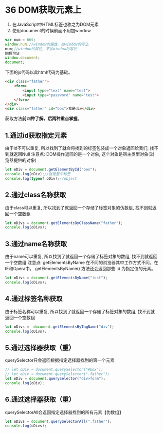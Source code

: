 # 36 DOM获取元素上


1. 在JavaScript中HTML标签也称之为DOM元素
2. 使用document的时候前面不用加window
```javascript
var num = 666;
window.num;//window的属性，加window的写法
num;//window的属性，不加window的写法
同理可证
window.document;
document;
```

下面的js代码以此html代码为基础。

```html
<div class="father">
    <form>
        <input type="text" name="test">
        <input type="password" name="test">
    </form>
</div>
<div class="father" id="box">我是div</div>
```

获取方法**前四种了解**，**后两种重点掌握**。



## 1.通过id获取指定元素

由于id不可以重复, 所以找到了就会将找到的标签包装成一个对象返回给我们, 找不到就返回Null
注意点: DOM操作返回的是一个对象, 这个对象是宿主类型对象(浏览器提供的对象)
```javascript
let oDiv = document.getElementById("box");
console.log(oDiv);//就是整个标签
console.log(typeof oDiv);//object
```

 

## 2.通过class名称获取

由于class可以重复, 所以找到了就返回一个存储了标签对象的伪数组, 找不到就返回一个空数组



```javascript
let oDivs = document.getElementsByClassName("father");
console.log(oDivs);

```



## 3.通过name名称获取

由于name可以重复, 所以找到了就返回一个存储了标签对象的数组, 找不到就返回一个空数组
注意点:
getElementsByName  在不同的浏览器其中工作方式不同。在IE和Opera中， getElementsByName()  方法还会返回那些 id 为指定值的元素。

```javascript
let oDivs = document.getElementsByName("test");
console.log(oDivs);
```



## 4.通过标签名称获取

由于标签名称可以重复, 所以找到了就返回一个存储了标签对象的数组, 找不到就返回一个空数组
```javascript
let oDivs =  document.getElementsByTagName("div");
console.log(oDivs);
```

## 5.通过选择器获取（重）

querySelector只会返回根据指定选择器找到的第一个元素
```javascript
// let oDiv = document.querySelector("#box");
// let oDiv = document.querySelector(".father");
let oDiv = document.querySelector("div>form");
console.log(oDiv);
```

## 6.通过选择器获取（重）

querySelectorAll会返回指定选择器找到的所有元素【伪数组】
```javascript
let oDivs = document.querySelectorAll(".father");
console.log(oDivs);
```